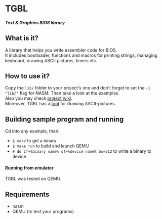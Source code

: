 # TGBL
##### Text & Graphics BIOS library

## What is it?
A library that helps you write assembler code for BIOS. </br>
It includes bootloader, functions and macros for printing strings, managing keyboard, drawing ASCII pictures, timers etc.

## How to use it?
Copy the `lib/` folder to your project's one and don't forget to set the `-i "lib/"` flag for NASM. Then take a look at the examples. </br>
Also you may check [project wiki](https://github.com/trexxet/tgbl/wiki). </br>
Moreover, TGBL has a [tool](https://github.com/trexxet/tgbl/tree/master/apet) for drawing ASCII-pictures.

## Building sample program and running
Cd into any example, then:
* `$ make` to get a binary
* `$ make run` to build and launch QEMU
* `# dd if=%binary name% of=%device name% bs=512` to write a binary to device

#### Running from emulator
TGBL was tested on QEMU.

## Requirements
* nasm
* QEMU (to test your programs)
